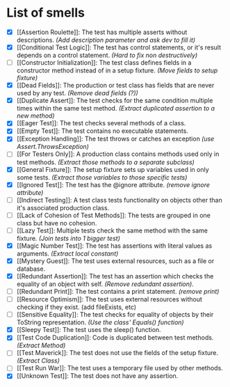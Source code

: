 # List of smells
- [x] [[Assertion Roulette]]: The test has multiple asserts without descriptions. *(Add description parameter and ask dev to fill it)*
- [x] [[Conditional Test Logic]]: The test has control statements, or it's result depends on a control statement. *(Hard to fix non destructively)*
- [ ] [[Constructor Initialization]]: The test class defines fields in a constructor method instead of in a setup fixture. *(Move fields to setup fixture)*
- [x] [[Dead Fields]]: The production or test class has fields that are never used by any test. *(Remove dead fields (?))*
- [x] [[Duplicate Assert]]: The test checks for the same condition multiple times within the same test method.  *(Extract duplicated assertion to a new method)*
- [x] [[Eager Test]]: The test checks several methods of a class.
- [x] [[Empty Test]]: The test contains no executable statements.
- [x] [[Exception Handling]]: The test throws or catches an exception *(use Assert.ThrowsException)*
- [ ] [[For Testers Only]]: A production class contains methods used only in test methods. *(Extract those methods to a separate subclass)*
- [x] [[General Fixture]]: The setup fixture sets up variables used in only some tests. *(Extract those variables to those specific tests)*
- [x] [[Ignored Test]]: The test has the @ignore attribute. *(remove ignore attribute)*
- [ ] [[Indirect Testing]]: A test class tests functionality on objects other than it's associated production class.
- [ ] [[Lack of Cohesion of Test Methods]]: The tests are grouped in one class but have no cohesion.
- [ ] [[Lazy Test]]: Multiple tests check the same method with the same fixture. *(Join tests into 1 bigger test)*
- [x] [[Magic Number Test]]: The test has assertions with literal values as arguments. *(Extract local constant)*
- [x] [[Mystery Guest]]: The test uses external resources, such as a file or database.
- [x] [[Redundant Assertion]]: The test has an assertion which checks the equality of an object with self. *(Remove redundant assertion)*.
- [ ] [[Redundant Print]]: The test contains a print statement. *(remove print)*
- [ ] [[Resource Optimism]]: The test uses external resources without checking if they exist. (add fileExists, etc)
- [ ] [[Sensitive Equality]]: The test checks for equality of objects by their ToString representation. *(Use the class' Equals() function)*
- [x] [[Sleepy Test]]: The test uses the sleep() function.
- [x] [[Test Code Duplication]]: Code is duplicated between test methods. *(Extract Method)*
- [ ] [[Test Maverick]]: The test does not use the fields of the setup fixture. *(Extract Class)*
- [ ] [[Test Run War]]: The test uses a temporary file used by other methods.
- [x] [[Unknown Test]]: The test does not have any assertion.
